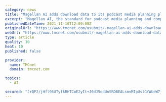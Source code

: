 ```yaml
---
category: news
title: "Magellan AI adds download data to its podcast media planning platform for advertisers"
excerpt: "Magellan AI, the standard for podcast media planning and competitive intelligence, announced today a major development in their platform — Magellan AI Verified Downloads. The new feature will provide Magellan AI's advertiser and agency partners with a central source for accurate show downloads,"
publishedDateTime: 2021-11-10T12:09:00Z
originalUrl: "https://www.tmcnet.com/usubmit/-magellan-ai-adds-download-data-its-podcast-media-/2021/11/10/9488703.htm"
webUrl: "https://www.tmcnet.com/usubmit/-magellan-ai-adds-download-data-its-podcast-media-/2021/11/10/9488703.htm"
type: article
quality: 10
heat: 10
published: false

provider:
  name: TMCnet
  domain: tmcnet.com

topics:
  - AI

secured: "JrQP2/jHfl96UTyfkRHTCoE2yIt+J0dJ5odUnSRD8EALsmvMIpUslGYWUeW7jw6kDbkZSrNrh6E8bL+xpzlHgIv9ssRDLVA9nRi2sc46VR9K7IiQVHPDTBzHLEwXJ++zhJMyxVFp4f0QyZcBMylfBANcai2WrvVAByTp0OxfqpCYjrsMvWXi6/V3hdJYHVWaoD0sL74c8L79tfLfN0yNRYgT743RxmOznLUooaAqiaFS2Ct9k5q+CmTCmZ9MgExBZHzIBDXWOq0j1rEpwXCHGDnAV3ne82Lrnd5ID7FxloRjerto2PjLBZScsRUaD08GA7MQM/rTMZBx+Rom72MNuMg19aART9a9O7HSftl9Qdw=;dlcS+xfhxHeT6OOupjiUdQ=="
---
```


